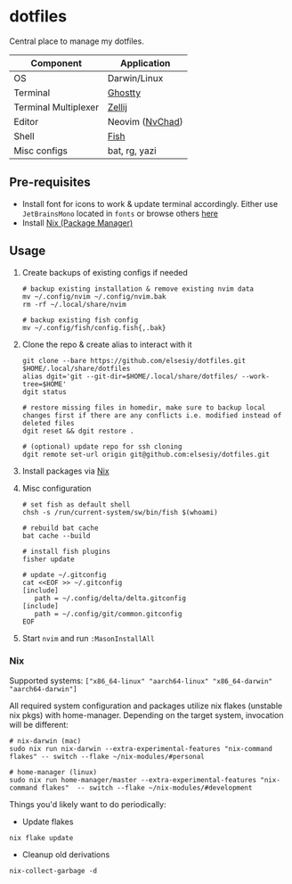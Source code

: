 # dotfiles

Central place to manage my dotfiles.

|Component|Application|
|---|---|
|OS|Darwin/Linux|
|Terminal|[Ghostty](https://ghostty.org/)|
|Terminal Multiplexer|[Zellij](https://zellij.dev/)|
|Editor|Neovim ([NvChad](https://github.com/NvChad/NvChad))|
|Shell|[Fish](https://fishshell.com/)|
|Misc configs|bat, rg, yazi|

## Pre-requisites

- Install font for icons to work & update terminal accordingly.
Either use `JetBrainsMono` located in `fonts` or browse others [here](https://github.com/ryanoasis/nerd-fonts)
- Install [Nix (Package Manager)](https://nixos.org/download/)

## Usage

1. Create backups of existing configs if needed

       # backup existing installation & remove existing nvim data
       mv ~/.config/nvim ~/.config/nvim.bak
       rm -rf ~/.local/share/nvim

       # backup existing fish config
       mv ~/.config/fish/config.fish{,.bak}

2. Clone the repo & create alias to interact with it

       git clone --bare https://github.com/elsesiy/dotfiles.git $HOME/.local/share/dotfiles
       alias dgit='git --git-dir=$HOME/.local/share/dotfiles/ --work-tree=$HOME'
       dgit status

       # restore missing files in homedir, make sure to backup local changes first if there are any conflicts i.e. modified instead of deleted files
       dgit reset && dgit restore .

       # (optional) update repo for ssh cloning
       dgit remote set-url origin git@github.com:elsesiy/dotfiles.git

3. Install packages via [Nix](#Nix)

4. Misc configuration

       # set fish as default shell
       chsh -s /run/current-system/sw/bin/fish $(whoami)

       # rebuild bat cache
       bat cache --build

       # install fish plugins
       fisher update

       # update ~/.gitconfig
       cat <<EOF >> ~/.gitconfig
       [include]
          path = ~/.config/delta/delta.gitconfig
       [include]
          path = ~/.config/git/common.gitconfig
       EOF

5. Start `nvim` and run `:MasonInstallAll`

### Nix
Supported systems: `["x86_64-linux" "aarch64-linux" "x86_64-darwin" "aarch64-darwin"]`

All required system configuration and packages utilize nix flakes (unstable nix pkgs) with home-manager.
Depending on the target system, invocation will be different:
```
# nix-darwin (mac)
sudo nix run nix-darwin --extra-experimental-features "nix-command flakes" -- switch --flake ~/nix-modules/#personal

# home-manager (linux)
sudo nix run home-manager/master --extra-experimental-features "nix-command flakes"  -- switch --flake ~/nix-modules/#development
```

Things you'd likely want to do periodically:

- Update flakes
```
nix flake update
```

- Cleanup old derivations
```
nix-collect-garbage -d
```
